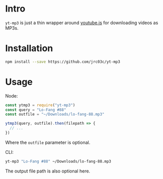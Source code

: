 # Intro

`yt-mp3` is just a thin wrapper around [youtube.js](https://github.com/LuanRT/YouTube.js) for downloading videos as MP3s.

# Installation

```bash
npm install --save https://github.com/jrc03c/yt-mp3
```

# Usage

Node:

```js
const ytmp3 = require("yt-mp3")
const query = "Lo-Fang #88"
const outfile = "~/Downloads/lo-fang-88.mp3"

ytmp3(query, outfile).then(filepath => {
  // ...
})
```

Where the `outfile` parameter is optional.

CLI:

```bash
yt-mp3 "Lo-Fang #88" ~/Downloads/lo-fang-88.mp3
```

The output file path is also optional here.
